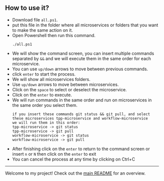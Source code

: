 ## How to use it?

- Download file `all.ps1`.
- put this file in the folder where all microservices or folders that you want to make the same action on it.
- Open Powershell then run this command.
  ```
  ./all.ps1
  ```
- We will show the command screen, you can insert multiple commands separated by `&&` and we will execute them in the same order for each microservice.
- You can use `up/down` arrows to move between previous commands.
- click `enter` to start the process.
- We will show all microservices folders.
- Use `up/down` arrows to move between microservices.
- Click on the `space` to select or deselect the microservice.
- Click on the `enter` to execute.
- We will run commands in the same order and run on microservices in the same order you select them.
  ```
  if you insert these commands git status && git pull, and select these microservices tpp-microservice and workflow-microservice
  we will run them in this order:
  tpp-microservice -> git status
  tpp-microservice -> git pull
  workflow-microservice -> git status
  workflow-microservice -> git pull
  ```
- After finishing click on the `enter` to return to the command screen or insert `n` or `N` then click on the `enter` to exit
- You can cancel the process at any time by clicking on Ctrl+C

---

Welcome to my project! Check out the [main README](https://github.com/AyahAlrifai/AyahAlrifai/blob/main/README.md) for an overview.


